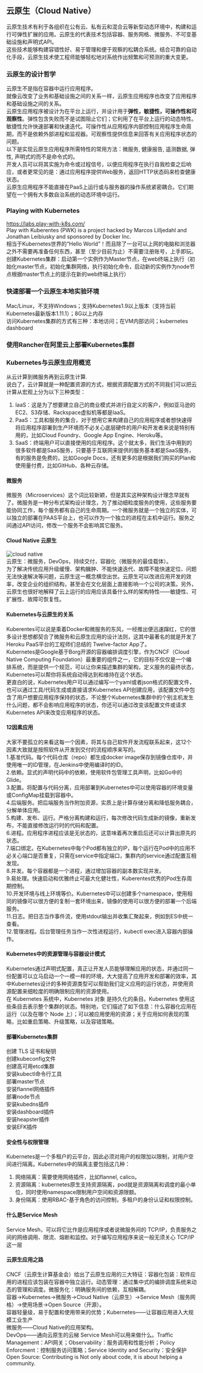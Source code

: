 ## 云原生（Cloud Native）     

云原生技术有利于各组织在公有云、私有云和混合云等新型动态环境中，构建和运行可弹性扩展的应用。云原生的代表技术包括容器、服务网格、微服务、不可变基础设施和声明式API。      
这些技术能够构建容错性好、易于管理和便于观察的松耦合系统。结合可靠的自动化手段，云原生技术使工程师能够轻松地对系统作出频繁和可预测的重大变更。     

### 云原生的设计哲学    
云原生不是指在容器中运行应用程序。   
就像云改变了业务和基础设施之间的关系一样，云原生应用程序也改变了应用程序和基础设施之间的关系。     
云原生应用程序被设计为在平台上运行，并设计用于<b>弹性，敏捷性，可操作性和可观察性</b>。弹性包含失败而不是试图阻止它们；它利用了在平台上运行的动态特性。敏捷性允许快速部署和快速迭代。可操作性从应用程序内部控制应用程序生命周期，而不是依赖外部进程和监视器。可观察性提供信息来回答有关应用程序状态的问题。         
以下是实现云原生应用程序所需特性的常用方法：微服务, 健康报告, 遥测数据, 弹性, 声明式的而不是命令式的。       
开发人员可以将其实施为命令或过程信号，以便应用程序在执行自我检查之后响应，或者更常见的是：通过应用程序提供Web服务，返回HTTP状态码来检查健康状态。     
云原生应用程序不能直接在PaaS上运行或与服务器的操作系统紧密耦合。它们期望在一个拥有大多数自治系统的动态环境中运行。     

### Playing with Kubernetes        
https://labs.play-with-k8s.com/     
Play with Kuberentes (PWK) is a project hacked by Marcos Lilljedahl and Jonathan Leibiusky and sponsored by Docker Inc.      
相当于Kubernetes世界的“Hello World”！而且除了一台可以上网的电脑和浏览器之外不需要再准备任何东西，甚至（至少目前为止）不需要注册账号，上手即玩。     
创建Kubernetes集群：启动第一个实例作为Master节点，在web终端上执行（初始化master节点，初始化集群网络，执行初始化命令，启动新的实例作为node节点根据master节点上的提示在新的web终端上执行）   

### 快速部署一个云原生本地实验环境     
Mac/Linux，不支持Windows；支持Kubernetes1.9以上版本（支持当前Kubernetes最新版本1.11.1）；8G以上内存      
访问Kubernetes集群的方式有三种：本地访问；在VM内部访问；kubernetes dashboard       

### 使用Rancher在阿里云上部署Kubernetes集群     


### Kubernetes与云原生应用概览     
从云计算到微服务再到云原生计算.      
说白了，云计算就是一种配置资源的方式，根据资源配置方式的不同我们可以把云计算从宏观上分为以下三种类型：     
1. IaaS：这是为了想要建立自己的商业模式并进行自定义的客户，例如亚马逊的EC2、S3存储、Rackspace虚拟机等都是IaaS。    
2. PaaS：工具和服务的集合，对于想用它来构建自己的应用程序或者想快速得将应用程序部署到生产环境而不必关心底层硬件的用户和开发者来说是特别有用的，比如Cloud Foundry、Google App Engine、Heroku等。     
3. SaaS：终端用户可以直接使用的应用程序。这个就太多，我们生活中用到的很多软件都是SaaS服务，只要基于互联网来提供的服务基本都是SaaS服务，有的服务是免费的，比如Google Docs，还有更多的是根据我们购买的Plan和使用量付费，比如GitHub、各种云存储。      
#### 微服务   
微服务（Microservices）这个词比较新颖，但是其实这种架构设计理念早就有了。微服务是一种分布式架构设计理念，为了推动细粒度服务的使用，这些服务要能协同工作，每个服务都有自己的生命周期。一个微服务就是一个独立的实体，可以独立的部署在PAAS平台上，也可以作为一个独立的进程在主机中运行。服务之间通过API访问，修改一个服务不会影响其它服务。     
#### Cloud Native 云原生    
![cloud native](https://github.com/zhou-1/State-Of-Art-Researches/blob/master/Kubernetes/imgs/1.PNG)     
云原生：微服务，DevOps，持续交付，容器化（微服务的最佳载体）。        
为了解决传统应用升级缓慢、架构臃肿、不能快速迭代、故障不能快速定位、问题无法快速解决等问题，云原生这一概念横空出世。云原生可以改进应用开发的效率，改变企业的组织结构，甚至会在文化层面上直接影响一个公司的决策。另外，云原生也很好地解释了云上运行的应用应该具备什么样的架构特性——敏捷性、可扩展性、故障可恢复性。            
#### Kubernetes与云原生的关系    
Kuberentes可以说是乘着Docker和微服务的东风，一经推出便迅速蹿红，它的很多设计思想都契合了微服务和云原生应用的设计法则，这其中最著名的就是开发了Heroku PaaS平台的工程师们总结的 Twelve-factor App了。       
Kubernetes是Google基于Borg开源的容器编排调度引擎，作为CNCF（Cloud Native Computing Foundation）最重要的组件之一，它的目标不仅仅是一个编排系统，而是提供一个规范，可以让你来描述集群的架构，定义服务的最终状态，Kubernetes可以帮你将系统自动得达到和维持在这个状态。     
更直白的说，Kubernetes用户可以通过编写一个yaml或者json格式的配置文件，也可以通过工具/代码生成或直接请求Kubernetes API创建应用，该配置文件中包含了用户想要应用程序保持的状态，不论整个Kubernetes集群中的个别主机发生什么问题，都不会影响应用程序的状态，你还可以通过改变该配置文件或请求Kubernetes API来改变应用程序的状态。       
#### 12因素应用     
大家不要孤立的来看这每一个因素，将其与自己软件开发流程联系起来，这12个因素大致就是按照软件从开发到交付的流程顺序来写的。       
1.基准代码。每个代码仓库（repo）都生成docker image保存到镜像仓库中，并使用唯一的ID管理，在Jenkins中使用编译时的ID。        
2.依赖。显式的声明代码中的依赖，使用软件包管理工具声明，比如Go中的Glide。        
3.配置。将配置与代码分离，应用部署到Kubernetes中可以使用容器的环境变量或ConfigMap挂载到容器中。       
4.后端服务。把后端服务当作附加资源，实质上是计算存储分离和降低服务耦合，分解单体应用。     
5.构建、发布、运行。严格分离构建和运行，每次修改代码生成新的镜像，重新发布，不能直接修改运行时的代码和配置。      
6.进程。应用程序进程应该是无状态的，这意味着再次重启后还可以计算出原先的状态。     
7.端口绑定。在Kubernetes中每个Pod都有独立的IP，每个运行在Pod中的应用不必关心端口是否重复，只需在service中指定端口，集群内的service通过配置互相发现。       
8.并发。每个容器都是一个进程，通过增加容器的副本数实现并发。    
9.易处理。快速启动和优雅终止可最大化健壮性，Kuberentes优秀的Pod生存周期控制。      
10.开发环境与线上环境等价。Kubernetes中可以创建多个namespace，使用相同的镜像可以很方便的复制一套环境出来，镜像的使用可以很方便的部署一个后端服务。    
11.日志。把日志当作事件流，使用stdout输出并收集汇聚起来，例如到ES中统一查看。      
12.管理进程。后台管理任务当作一次性进程运行，kubectl exec进入容器内部操作。        
#### Kubernetes中的资源管理与容器设计模式      
Kubernetes通过声明式配置，真正让开发人员能够理解应用的状态，并通过同一份配置可以立马启动一个一模一样的环境，大大提高了应用开发和部署的效率，其中Kubernetes设计的多种资源类型可以帮助我们定义应用的运行状态，并使用资源配置来细粒度的明确限制应用的资源使用。     
在 Kubernetes 系统中，Kubernetes 对象 是持久化的条目。Kubernetes 使用这些条目去表示整个集群的状态。特别地，它们描述了如下信息：什么容器化应用在运行（以及在哪个 Node 上）；可以被应用使用的资源；关于应用如何表现的策略，比如重启策略、升级策略，以及容错策略。     
#### 部署Kubernetes集群    
创建 TLS 证书和秘钥   
创建kubeconfig文件   
创建高可用etcd集群    
安装kubectl命令行工具    
部署master节点    
安装flannel网络插件    
部署node节点   
安装kubedns插件   
安装dashboard插件    
安装heapster插件   
安装EFK插件      
#### 安全性与权限管理    
Kubernetes是一个多租户的云平台，因此必须对用户的权限加以限制，对用户空间进行隔离。Kubernetes中的隔离主要包括这几种：    
1. 网络隔离：需要使用网络插件，比如flannel, calico。    
2. 资源隔离：kubernetes原生支持资源隔离，pod就是资源隔离和调度的最小单位，同时使用namespace限制用户空间和资源限额。    
3. 身份隔离：使用RBAC-基于角色的访问控制，多租户的身份认证和权限控制。     
#### 什么是Service Mesh    
Service Mesh，可以将它比作是应用程序或者说微服务间的 TCP/IP，负责服务之间的网络调用、限流、熔断和监控。对于编写应用程序来说一般无须关心 TCP/IP 这一层      
#### 云原生应用之路      
CNCF（云原生计算基金会）给出了云原生应用的三大特征：容器化包装：软件应用的进程应该包装在容器中独立运行。动态管理：通过集中式的编排调度系统来动态的管理和调度。微服务化：明确服务间的依赖，互相解耦。       
容器->Kubernetes->微服务->Cloud Native（云原生）->Service Mesh（服务网格）->使用场景->Open Source（开源）。    
容器轻量级，易于配置和使用带来的优势；Kubernetes——让容器应用进入大规模工业生产      
微服务——Cloud Native的应用架构。      
DevOps——通向云原生的云梯
Service Mesh可以用来做什么。Traffic Management：API网关；Observability：服务调用和性能分析；Policy Enforcment：控制服务访问策略；Service Identity and Security：安全保护     
Open Source: Contributing is Not only about code, it is about helping a community.     
































